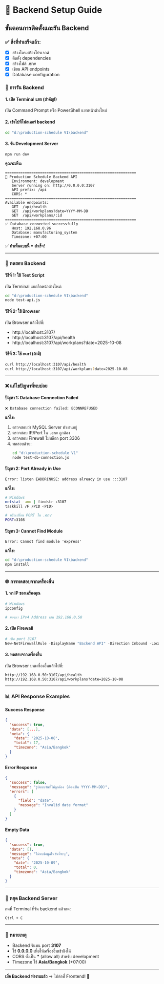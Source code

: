# 🚀 Backend Setup Guide

## ขั้นตอนการติดตั้งและรัน Backend

### ✅ สิ่งที่ทำเสร็จแล้ว:
- [x] สร้างโครงสร้างโปรเจกต์
- [x] ติดตั้ง dependencies
- [x] สร้างไฟล์ .env
- [x] เขียน API endpoints
- [x] Database configuration

### 📝 การรัน Backend

#### 1. **เปิด Terminal แยก** (สำคัญ!)
เปิด Command Prompt หรือ PowerShell แยกหน้าต่างใหม่

#### 2. **เข้าไปที่โฟลเดอร์ backend**
```bash
cd "d:\production-schedule V1\backend"
```

#### 3. **รัน Development Server**
```bash
npm run dev
```

**คุณจะเห็น:**
```
============================================================
🚀 Production Schedule Backend API
   Environment: development
   Server running on: http://0.0.0.0:3107
   API prefix: /api
   CORS: *
============================================================
Available endpoints:
   GET  /api/health
   GET  /api/workplans?date=YYYY-MM-DD
   GET  /api/workplans/:id
============================================================
✅ Database connected successfully
   Host: 192.168.0.96
   Database: manufacturing_system
   Timezone: +07:00
```

✅ **ถ้าเห็นแบบนี้ = สำเร็จ!**

---

### 🧪 ทดสอบ Backend

#### วิธีที่ 1: ใช้ Test Script
เปิด Terminal แยกอีกหน้าต่างใหม่:
```bash
cd "d:\production-schedule V1\backend"
node test-api.js
```

#### วิธีที่ 2: ใช้ Browser
เปิด Browser แล้วไปที่:
- http://localhost:3107/
- http://localhost:3107/api/health
- http://localhost:3107/api/workplans?date=2025-10-08

#### วิธีที่ 3: ใช้ curl (ถ้ามี)
```bash
curl http://localhost:3107/api/health
curl http://localhost:3107/api/workplans?date=2025-10-08
```

---

### ❌ แก้ไขปัญหาที่พบบ่อย

#### ปัญหา 1: Database Connection Failed
```
❌ Database connection failed: ECONNREFUSED
```

**แก้ไข:**
1. ตรวจสอบว่า MySQL Server ทำงานอยู่
2. ตรวจสอบ IP/Port ใน `.env` ถูกต้อง
3. ตรวจสอบ Firewall ไม่บล็อก port 3306
4. ทดสอบด้วย:
   ```bash
   cd "d:\production-schedule V1"
   node test-db-connection.js
   ```

#### ปัญหา 2: Port Already in Use
```
Error: listen EADDRINUSE: address already in use :::3107
```

**แก้ไข:**
```bash
# Windows
netstat -ano | findstr :3107
taskkill /F /PID <PID>

# หรือเปลี่ยน PORT ใน .env
PORT=3108
```

#### ปัญหา 3: Cannot Find Module
```
Error: Cannot find module 'express'
```

**แก้ไข:**
```bash
cd "d:\production-schedule V1\backend"
npm install
```

---

### 🌐 การทดสอบจากเครื่องอื่น

#### 1. หา IP ของเครื่องคุณ
```bash
# Windows
ipconfig

# มองหา IPv4 Address เช่น 192.168.0.50
```

#### 2. เปิด Firewall
```powershell
# เปิด port 3107
New-NetFirewallRule -DisplayName "Backend API" -Direction Inbound -LocalPort 3107 -Protocol TCP -Action Allow
```

#### 3. ทดสอบจากเครื่องอื่น
เปิด Browser บนเครื่องอื่นแล้วไปที่:
```
http://192.168.0.50:3107/api/health
http://192.168.0.50:3107/api/workplans?date=2025-10-08
```

---

### 📊 API Response Examples

#### Success Response
```json
{
  "success": true,
  "data": [...],
  "meta": {
    "date": "2025-10-08",
    "total": 17,
    "timezone": "Asia/Bangkok"
  }
}
```

#### Error Response
```json
{
  "success": false,
  "message": "รูปแบบวันที่ไม่ถูกต้อง (ต้องเป็น YYYY-MM-DD)",
  "errors": [
    {
      "field": "date",
      "message": "Invalid date format"
    }
  ]
}
```

#### Empty Data
```json
{
  "success": true,
  "data": [],
  "message": "ไม่พบข้อมูลในวันที่ระบุ",
  "meta": {
    "date": "2025-10-09",
    "total": 0,
    "timezone": "Asia/Bangkok"
  }
}
```

---

### 🛑 หยุด Backend Server

กดที่ Terminal ที่รัน backend แล้วกด:
```
Ctrl + C
```

---

### 📝 หมายเหตุ

- Backend รันบน port **3107**
- ใช้ **0.0.0.0** เพื่อให้เครื่องอื่นเข้าถึงได้
- CORS ตั้งเป็น **\*** (allow all) สำหรับ development
- Timezone ใช้ **Asia/Bangkok** (+07:00)

---

**เมื่อ Backend ทำงานแล้ว** → ไปต่อที่ Frontend! 🎨






